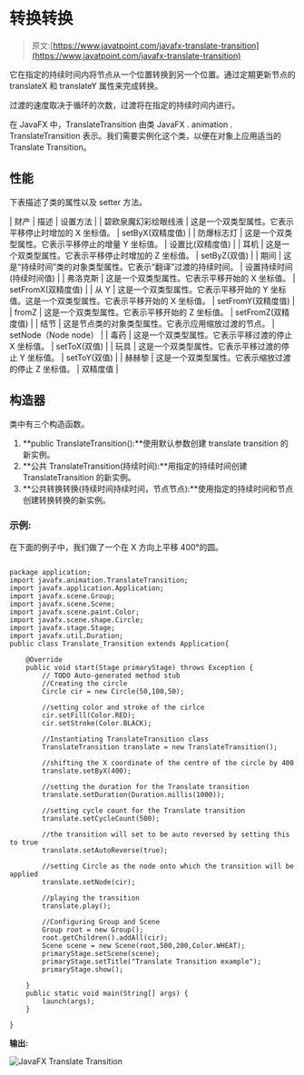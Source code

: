 # 转换转换

> 原文:[https://www.javatpoint.com/javafx-translate-transition](https://www.javatpoint.com/javafx-translate-transition)

它在指定的持续时间内将节点从一个位置转换到另一个位置。通过定期更新节点的 translateX 和 translateY 属性来完成转换。

过渡的速度取决于循环的次数，过渡将在指定的持续时间内进行。

在 JavaFX 中，TranslateTransition 由类 JavaFX . animation . TranslateTransition 表示。我们需要实例化这个类，以便在对象上应用适当的 Translate Transition。

## 性能

下表描述了类的属性以及 setter 方法。

| 财产 | 描述 | 设置方法 |
| 碧欧泉魔幻彩绘眼线液 | 这是一个双类型属性。它表示平移停止时增加的 X 坐标值。 | setByX(双精度值) |
| 防爆标志灯 | 这是一个双类型属性。它表示平移停止的增量 Y 坐标值。 | 设置比(双精度值) |
| 耳机 | 这是一个双类型属性。它表示平移停止时增加的 Z 坐标值。 | setByZ(双值) |
| 期间 | 这是“持续时间”类的对象类型属性。它表示“翻译”过渡的持续时间。 | 设置持续时间(持续时间值) |
| 弗洛克斯 | 这是一个双类型属性。它表示平移开始的 X 坐标值。 | setFromX(双精度值) |
| 从 Y | 这是一个双类型属性。它表示平移开始的 Y 坐标值。这是一个双类型属性。它表示平移开始的 X 坐标值。 | setFromY(双精度值) |
| fromZ | 这是一个双类型属性。它表示平移开始的 Z 坐标值。 | setFromZ(双精度值) |
| 结节 | 这是节点类的对象类型属性。它表示应用缩放过渡的节点。 | setNode（Node node） |
| 毒药 | 这是一个双类型属性。它表示平移过渡的停止 X 坐标值。 | setToX(双值) |
| 玩具 | 这是一个双类型属性。它表示平移过渡的停止 Y 坐标值。 | setToY(双值) |
| 赫赫黎 | 这是一个双类型属性。它表示缩放过渡的停止 Z 坐标值。 | 双精度值 |

## 构造器

类中有三个构造函数。

1.  **public TranslateTransition():**使用默认参数创建 translate transition 的新实例。
2.  **公共 TranslateTransition(持续时间):**用指定的持续时间创建 TranslateTransition 的新实例。
3.  **公共转换转换(持续时间持续时间，节点节点):**使用指定的持续时间和节点创建转换转换的新实例。

### 示例:

在下面的例子中，我们做了一个在 X 方向上平移 400°的圆。

```

package application;
import javafx.animation.TranslateTransition;
import javafx.application.Application;
import javafx.scene.Group;
import javafx.scene.Scene;
import javafx.scene.paint.Color;
import javafx.scene.shape.Circle;
import javafx.stage.Stage;
import javafx.util.Duration;
public class Translate_Transition extends Application{

	@Override
	public void start(Stage primaryStage) throws Exception {
		// TODO Auto-generated method stub
		//Creating the circle 
		Circle cir = new Circle(50,100,50);

		//setting color and stroke of the cirlce
		cir.setFill(Color.RED);
		cir.setStroke(Color.BLACK);

		//Instantiating TranslateTransition class 
		TranslateTransition translate = new TranslateTransition();

		//shifting the X coordinate of the centre of the circle by 400 
		translate.setByX(400);

		//setting the duration for the Translate transition 
		translate.setDuration(Duration.millis(1000));

		//setting cycle count for the Translate transition 
		translate.setCycleCount(500);

		//the transition will set to be auto reversed by setting this to true 
		translate.setAutoReverse(true);

		//setting Circle as the node onto which the transition will be applied
		translate.setNode(cir);

		//playing the transition 
		translate.play();

		//Configuring Group and Scene 
		Group root = new Group();
		root.getChildren().addAll(cir);
		Scene scene = new Scene(root,500,200,Color.WHEAT);
		primaryStage.setScene(scene);
		primaryStage.setTitle("Translate Transition example");
		primaryStage.show();

	}
	public static void main(String[] args) {
		launch(args);
	}

}

```

**输出:**

![JavaFX Translate Transition](../Images/0ae972d91a167ac2111b7f3c75713e6c.png)